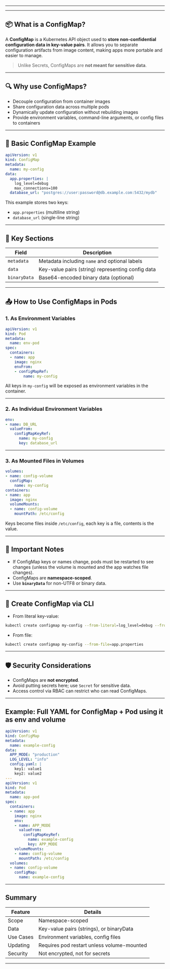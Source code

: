 ___________________________________________________________________________________________________________________________

---

## 📦 What is a ConfigMap?

A **ConfigMap** is a Kubernetes API object used to **store non-confidential configuration data in key-value pairs**. It allows you to separate configuration artifacts from image content, making apps more portable and easier to manage.

> Unlike Secrets, ConfigMaps are **not meant for sensitive data**.

---

## 🔍 Why use ConfigMaps?

* Decouple configuration from container images
* Share configuration data across multiple pods
* Dynamically update configuration without rebuilding images
* Provide environment variables, command-line arguments, or config files to containers

---

## 🧾 Basic ConfigMap Example

```yaml
apiVersion: v1
kind: ConfigMap
metadata:
  name: my-config
data:
  app.properties: |
    log_level=debug
    max_connections=100
  database_url: "postgres://user:password@db.example.com:5432/mydb"
```

This example stores two keys:

* `app.properties` (multiline string)
* `database_url` (single-line string)

---

## 🔑 Key Sections

| Field        | Description                                       |
| ------------ | ------------------------------------------------- |
| `metadata`   | Metadata including `name` and optional labels     |
| `data`       | Key-value pairs (string) representing config data |
| `binaryData` | Base64-encoded binary data (optional)             |

---

## 📤 How to Use ConfigMaps in Pods

### 1. As Environment Variables

```yaml
apiVersion: v1
kind: Pod
metadata:
  name: env-pod
spec:
  containers:
  - name: app
    image: nginx
    envFrom:
    - configMapRef:
        name: my-config
```

All keys in `my-config` will be exposed as environment variables in the container.

---

### 2. As Individual Environment Variables

```yaml
env:
- name: DB_URL
  valueFrom:
    configMapKeyRef:
      name: my-config
      key: database_url
```

---

### 3. As Mounted Files in Volumes

```yaml
volumes:
- name: config-volume
  configMap:
    name: my-config
containers:
- name: app
  image: nginx
  volumeMounts:
  - name: config-volume
    mountPath: /etc/config
```

Keys become files inside `/etc/config`, each key is a file, contents is the value.

---

## 🧩 Important Notes

* If ConfigMap keys or names change, pods must be restarted to see changes (unless the volume is mounted and the app watches file changes).
* ConfigMaps are **namespace-scoped**.
* Use **`binaryData`** for non-UTF8 or binary data.

---

## 🧪 Create ConfigMap via CLI

* From literal key-value:

```bash
kubectl create configmap my-config --from-literal=log_level=debug --from-literal=max_connections=100
```

* From file:

```bash
kubectl create configmap my-config --from-file=app.properties
```

---

## 🛡 Security Considerations

* ConfigMaps are **not encrypted**.
* Avoid putting secrets here; use `Secret` for sensitive data.
* Access control via RBAC can restrict who can read ConfigMaps.

---

## Example: Full YAML for ConfigMap + Pod using it as env and volume

```yaml
apiVersion: v1
kind: ConfigMap
metadata:
  name: example-config
data:
  APP_MODE: "production"
  LOG_LEVEL: "info"
  config.yaml: |
    key1: value1
    key2: value2
---
apiVersion: v1
kind: Pod
metadata:
  name: app-pod
spec:
  containers:
  - name: app
    image: nginx
    env:
    - name: APP_MODE
      valueFrom:
        configMapKeyRef:
          name: example-config
          key: APP_MODE
    volumeMounts:
    - name: config-volume
      mountPath: /etc/config
  volumes:
  - name: config-volume
    configMap:
      name: example-config
```

---

## Summary

| Feature   | Details                                    |
| --------- | ------------------------------------------ |
| Scope     | Namespace-scoped                           |
| Data      | Key-value pairs (strings), or binaryData   |
| Use Cases | Environment variables, config files        |
| Updating  | Requires pod restart unless volume-mounted |
| Security  | Not encrypted, not for secrets             |

---
